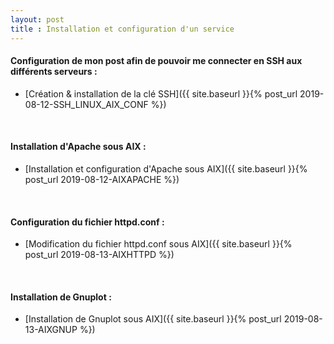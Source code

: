 ```yaml
---
layout: post
title : Installation et configuration d'un service
---
```


#### __Configuration de mon post afin de pouvoir me connecter en SSH aux différents serveurs :__

- [Création & installation de la clé SSH]({{ site.baseurl }}{% post_url 2019-08-12-SSH_LINUX_AIX_CONF %})

&nbsp;
#### __Installation d'Apache sous AIX :__

- [Installation et configuration d'Apache sous AIX]({{ site.baseurl }}{% post_url 2019-08-12-AIXAPACHE %})

&nbsp;
####  __Configuration du fichier httpd.conf :__

- [Modification du fichier httpd.conf sous AIX]({{ site.baseurl }}{% post_url 2019-08-13-AIXHTTPD %})

&nbsp;
####  __Installation de Gnuplot :__

- [Installation de Gnuplot sous AIX]({{ site.baseurl }}{% post_url 2019-08-13-AIXGNUP %})


